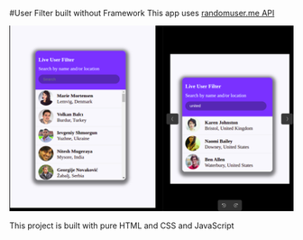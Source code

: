 #User Filter built without Framework
This app uses [randomuser.me API](https://randomuser.me/documentation#multiple)

![User Filter built with HTML, CSS and javaScript](./user-filter.png)

This project is built with pure HTML and CSS and JavaScript

